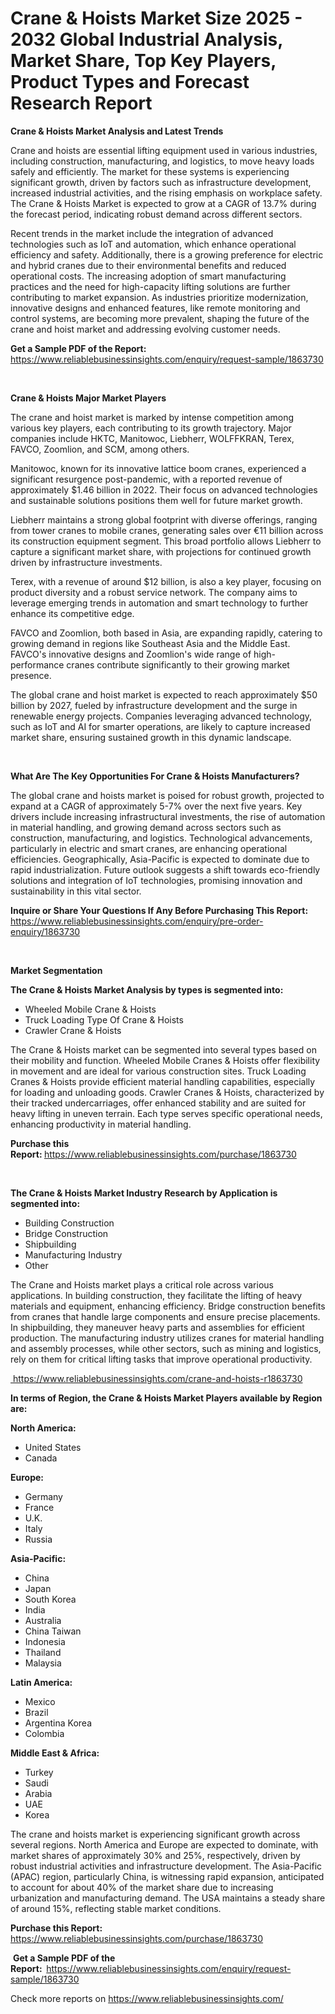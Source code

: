 <p><h1>Crane & Hoists Market Size 2025 - 2032 Global Industrial Analysis, Market Share, Top Key Players, Product Types and Forecast Research Report</h1></p><p><strong>Crane & Hoists Market Analysis and Latest Trends</strong></p>
<p><p>Crane and hoists are essential lifting equipment used in various industries, including construction, manufacturing, and logistics, to move heavy loads safely and efficiently. The market for these systems is experiencing significant growth, driven by factors such as infrastructure development, increased industrial activities, and the rising emphasis on workplace safety. The Crane & Hoists Market is expected to grow at a CAGR of 13.7% during the forecast period, indicating robust demand across different sectors.</p><p>Recent trends in the market include the integration of advanced technologies such as IoT and automation, which enhance operational efficiency and safety. Additionally, there is a growing preference for electric and hybrid cranes due to their environmental benefits and reduced operational costs. The increasing adoption of smart manufacturing practices and the need for high-capacity lifting solutions are further contributing to market expansion. As industries prioritize modernization, innovative designs and enhanced features, like remote monitoring and control systems, are becoming more prevalent, shaping the future of the crane and hoist market and addressing evolving customer needs.</p></p>
<p><strong>Get a Sample PDF of the Report:&nbsp;</strong> <a href="https://www.reliablebusinessinsights.com/enquiry/request-sample/1863730?utm_campaign=2200&utm_medium=2&utm_source=Github&utm_content=ia&utm_term=28022025&utm_id=crane-hoists">https://www.reliablebusinessinsights.com/enquiry/request-sample/1863730</a></p>
<p>&nbsp;</p>
<p><strong>Crane & Hoists Major Market Players</strong></p>
<p><p>The crane and hoist market is marked by intense competition among various key players, each contributing to its growth trajectory. Major companies include HKTC, Manitowoc, Liebherr, WOLFFKRAN, Terex, FAVCO, Zoomlion, and SCM, among others. </p><p>Manitowoc, known for its innovative lattice boom cranes, experienced a significant resurgence post-pandemic, with a reported revenue of approximately $1.46 billion in 2022. Their focus on advanced technologies and sustainable solutions positions them well for future market growth.</p><p>Liebherr maintains a strong global footprint with diverse offerings, ranging from tower cranes to mobile cranes, generating sales over €11 billion across its construction equipment segment. This broad portfolio allows Liebherr to capture a significant market share, with projections for continued growth driven by infrastructure investments.</p><p>Terex, with a revenue of around $12 billion, is also a key player, focusing on product diversity and a robust service network. The company aims to leverage emerging trends in automation and smart technology to further enhance its competitive edge.</p><p>FAVCO and Zoomlion, both based in Asia, are expanding rapidly, catering to growing demand in regions like Southeast Asia and the Middle East. FAVCO's innovative designs and Zoomlion's wide range of high-performance cranes contribute significantly to their growing market presence.</p><p>The global crane and hoist market is expected to reach approximately $50 billion by 2027, fueled by infrastructure development and the surge in renewable energy projects. Companies leveraging advanced technology, such as IoT and AI for smarter operations, are likely to capture increased market share, ensuring sustained growth in this dynamic landscape.</p></p>
<p>&nbsp;</p>
<p><strong>What Are The Key Opportunities For Crane & Hoists Manufacturers?</strong></p>
<p><p>The global crane and hoists market is poised for robust growth, projected to expand at a CAGR of approximately 5-7% over the next five years. Key drivers include increasing infrastructural investments, the rise of automation in material handling, and growing demand across sectors such as construction, manufacturing, and logistics. Technological advancements, particularly in electric and smart cranes, are enhancing operational efficiencies. Geographically, Asia-Pacific is expected to dominate due to rapid industrialization. Future outlook suggests a shift towards eco-friendly solutions and integration of IoT technologies, promising innovation and sustainability in this vital sector.</p></p>
<p><strong>Inquire or Share Your Questions If Any Before Purchasing This Report:</strong> <a href="https://www.reliablebusinessinsights.com/enquiry/pre-order-enquiry/1863730?utm_campaign=2200&utm_medium=2&utm_source=Github&utm_content=ia&utm_term=28022025&utm_id=crane-hoists">https://www.reliablebusinessinsights.com/enquiry/pre-order-enquiry/1863730</a></p>
<p>&nbsp;</p>
<p><strong>Market Segmentation</strong></p>
<p><strong>The Crane & Hoists Market Analysis by types is segmented into:</strong></p>
<p><ul><li>Wheeled Mobile Crane & Hoists</li><li>Truck Loading Type Of Crane & Hoists</li><li>Crawler Crane & Hoists</li></ul></p>
<p><p>The Crane & Hoists market can be segmented into several types based on their mobility and function. Wheeled Mobile Cranes & Hoists offer flexibility in movement and are ideal for various construction sites. Truck Loading Cranes & Hoists provide efficient material handling capabilities, especially for loading and unloading goods. Crawler Cranes & Hoists, characterized by their tracked undercarriages, offer enhanced stability and are suited for heavy lifting in uneven terrain. Each type serves specific operational needs, enhancing productivity in material handling.</p></p>
<p><strong>Purchase this Report:&nbsp;</strong><a href="https://www.reliablebusinessinsights.com/purchase/1863730?utm_campaign=2200&utm_medium=2&utm_source=Github&utm_content=ia&utm_term=28022025&utm_id=crane-hoists">https://www.reliablebusinessinsights.com/purchase/1863730</a></p>
<p>&nbsp;</p>
<p><strong>The Crane & Hoists Market Industry Research by Application is segmented into:</strong></p>
<p><ul><li>Building Construction</li><li>Bridge Construction</li><li>Shipbuilding</li><li>Manufacturing Industry</li><li>Other</li></ul></p>
<p><p>The Crane and Hoists market plays a critical role across various applications. In building construction, they facilitate the lifting of heavy materials and equipment, enhancing efficiency. Bridge construction benefits from cranes that handle large components and ensure precise placements. In shipbuilding, they maneuver heavy parts and assemblies for efficient production. The manufacturing industry utilizes cranes for material handling and assembly processes, while other sectors, such as mining and logistics, rely on them for critical lifting tasks that improve operational productivity.</p></p>
<p><a href="https://www.reliablebusinessinsights.com/crane-and-hoists-r1863730?utm_campaign=2200&utm_medium=2&utm_source=Github&utm_content=ia&utm_term=28022025&utm_id=crane-hoists">&nbsp;https://www.reliablebusinessinsights.com/crane-and-hoists-r1863730</a></p>
<p><strong>In terms of Region, the Crane & Hoists Market Players available by Region are:</strong></p>
<p>
    <p> <strong> North America: </strong>
        <ul>
            <li>United States</li>
            <li>Canada</li>
        </ul>
        </p> 
    <p> <strong> Europe: </strong>
        <ul>
            <li>Germany</li>
            <li>France</li>
            <li>U.K.</li>
            <li>Italy</li>
            <li>Russia</li>
        </ul>
        </p> 
    <p> <strong> Asia-Pacific: </strong>
        <ul>
            <li>China</li>
            <li>Japan</li>
            <li>South Korea</li>
            <li>India</li>
            <li>Australia</li>
            <li>China Taiwan</li>
            <li>Indonesia</li>
            <li>Thailand</li>
            <li>Malaysia</li>
        </ul>
        </p> 
    <p> <strong> Latin America: </strong>
        <ul>
            <li>Mexico</li>
            <li>Brazil</li>
            <li>Argentina Korea</li>
            <li>Colombia</li>
        </ul>
        </p> 
    <p> <strong> Middle East & Africa: </strong>
        <ul>
            <li>Turkey</li>
            <li>Saudi</li>
            <li>Arabia</li>
            <li>UAE</li>
            <li>Korea</li>
        </ul>
    </p>
    </p>
<p><p>The crane and hoists market is experiencing significant growth across several regions. North America and Europe are expected to dominate, with market shares of approximately 30% and 25%, respectively, driven by robust industrial activities and infrastructure development. The Asia-Pacific (APAC) region, particularly China, is witnessing rapid expansion, anticipated to account for about 40% of the market share due to increasing urbanization and manufacturing demand. The USA maintains a steady share of around 15%, reflecting stable market conditions.</p></p>
<p><strong>Purchase this Report: </strong><a href="https://www.reliablebusinessinsights.com/purchase/1863730?utm_campaign=2200&utm_medium=2&utm_source=Github&utm_content=ia&utm_term=28022025&utm_id=crane-hoists">https://www.reliablebusinessinsights.com/purchase/1863730</a></p>
<p>&nbsp;<strong>Get a Sample PDF of the Report:&nbsp;&nbsp;</strong><a href="https://www.reliablebusinessinsights.com/enquiry/request-sample/1863730?utm_campaign=2200&utm_medium=2&utm_source=Github&utm_content=ia&utm_term=28022025&utm_id=crane-hoists">https://www.reliablebusinessinsights.com/enquiry/request-sample/1863730</a></p>
<p><strong></strong></p>
<p>Check more reports on <a href="https://www.reliablebusinessinsights.com/?utm_campaign=2200&utm_medium=2&utm_source=Github&utm_content=ia&utm_term=28022025&utm_id=crane-hoists">https://www.reliablebusinessinsights.com/</a></p>